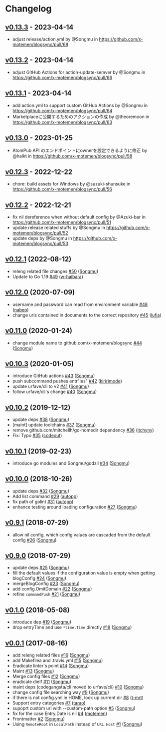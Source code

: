 # Changelog

## [v0.13.3](https://github.com/x-motemen/blogsync/compare/v0.13.2...v0.13.3) - 2023-04-14
- adjust release/action.yml by @Songmu in https://github.com/x-motemen/blogsync/pull/68

## [v0.13.2](https://github.com/x-motemen/blogsync/compare/v0.13.1...v0.13.2) - 2023-04-14
- adjust GitHub Actions for action-update-semver by @Songmu in https://github.com/x-motemen/blogsync/pull/66

## [v0.13.1](https://github.com/x-motemen/blogsync/compare/v0.13.0...v0.13.1) - 2023-04-14
- add action.yml to support custom GitHub Actions by @Songmu in https://github.com/x-motemen/blogsync/pull/64
- Marketplaceに公開するためのアクションの作成 by @theoremoon in https://github.com/x-motemen/blogsync/pull/63

## [v0.13.0](https://github.com/x-motemen/blogsync/compare/v0.12.3...v0.13.0) - 2023-01-25
- AtomPub API のエンドポイントにownerを設定できるように修正 by @halkt in https://github.com/x-motemen/blogsync/pull/58

## [v0.12.3](https://github.com/x-motemen/blogsync/compare/v0.12.2...v0.12.3) - 2022-12-22
- chore: build assets for Windows by @suzuki-shunsuke in https://github.com/x-motemen/blogsync/pull/56

## [v0.12.2](https://github.com/x-motemen/blogsync/compare/v0.12.1...v0.12.2) - 2022-12-21
- fix nil dereference when without default config by @Azuki-bar in https://github.com/x-motemen/blogsync/pull/51
- update release related stuffs by @Songmu in https://github.com/x-motemen/blogsync/pull/52
- update deps by @Songmu in https://github.com/x-motemen/blogsync/pull/53

## [v0.12.1](https://github.com/x-motemen/blogsync/compare/v0.12.0...v0.12.1) (2022-08-12)

* releng related file changes [#50](https://github.com/x-motemen/blogsync/pull/50) ([Songmu](https://github.com/Songmu))
* Update to Go 1.19 [#49](https://github.com/x-motemen/blogsync/pull/49) ([w-haibara](https://github.com/w-haibara))

## [v0.12.0](https://github.com/x-motemen/blogsync/compare/v0.11.0...v0.12.0) (2020-07-09)

* username and password can read from environment variable  [#48](https://github.com/x-motemen/blogsync/pull/48) ([nabeo](https://github.com/nabeo))
* change urls contained in documents to the correct repository [#45](https://github.com/x-motemen/blogsync/pull/45) ([lufia](https://github.com/lufia))

## [v0.11.0](https://github.com/x-motemen/blogsync/compare/v0.10.3...v0.11.0) (2020-01-24)

* change module name to github.com/x-motemen/blogsync [#44](https://github.com/x-motemen/blogsync/pull/44) ([Songmu](https://github.com/Songmu))

## [v0.10.3](https://github.com/x-motemen/blogsync/compare/v0.10.2...v0.10.3) (2020-01-05)

* introduce GitHub actions [#43](https://github.com/x-motemen/blogsync/pull/43) ([Songmu](https://github.com/Songmu))
* push subcommand pushes entr"ies" [#42](https://github.com/x-motemen/blogsync/pull/42) ([kiririmode](https://github.com/kiririmode))
* update urfave/cli to v2 [#41](https://github.com/x-motemen/blogsync/pull/41) ([Songmu](https://github.com/Songmu))
* follow urfave/cli's change [#40](https://github.com/x-motemen/blogsync/pull/40) ([Songmu](https://github.com/Songmu))

## [v0.10.2](https://github.com/x-motemen/blogsync/compare/v0.10.1...v0.10.2) (2019-12-12)

* update deps [#38](https://github.com/x-motemen/blogsync/pull/38) ([Songmu](https://github.com/Songmu))
* [maint] update toolchains [#37](https://github.com/x-motemen/blogsync/pull/37) ([Songmu](https://github.com/Songmu))
* remove github.com/mitchellh/go-homedir dependency [#36](https://github.com/x-motemen/blogsync/pull/36) ([itchyny](https://github.com/itchyny))
* Fix: Typo [#35](https://github.com/x-motemen/blogsync/pull/35) ([codeout](https://github.com/codeout))

## [v0.10.1](https://github.com/x-motemen/blogsync/compare/v0.10.0...v0.10.1) (2019-02-23)

* introduce go modules and Songmu/godzil [#34](https://github.com/x-motemen/blogsync/pull/34) ([Songmu](https://github.com/Songmu))

## [v0.10.0](https://github.com/x-motemen/blogsync/compare/v0.9.1...v0.10.0) (2018-10-26)

* update deps [#32](https://github.com/x-motemen/blogsync/pull/32) ([Songmu](https://github.com/Songmu))
* Add list command [#29](https://github.com/x-motemen/blogsync/pull/29) ([autopp](https://github.com/autopp))
* fix path of golint [#31](https://github.com/x-motemen/blogsync/pull/31) ([autopp](https://github.com/autopp))
* enhance testing around loading configuration [#27](https://github.com/x-motemen/blogsync/pull/27) ([Songmu](https://github.com/Songmu))

## [v0.9.1](https://github.com/x-motemen/blogsync/compare/v0.9.0...v0.9.1) (2018-07-29)

* allow nil config, which config values are cascaded from the default config [#26](https://github.com/x-motemen/blogsync/pull/26) ([Songmu](https://github.com/Songmu))

## [v0.9.0](https://github.com/x-motemen/blogsync/compare/v0.1.0...v0.9.0) (2018-07-29)

* update deps [#25](https://github.com/x-motemen/blogsync/pull/25) ([Songmu](https://github.com/Songmu))
* fill the default values if the configuration value is empty when getting blogConfig [#24](https://github.com/x-motemen/blogsync/pull/24) ([Songmu](https://github.com/Songmu))
* mergeBlogConfig [#23](https://github.com/x-motemen/blogsync/pull/23) ([Songmu](https://github.com/Songmu))
* add config.OmitDomain [#22](https://github.com/x-motemen/blogsync/pull/22) ([Songmu](https://github.com/Songmu))
* refine `commandPush` [#21](https://github.com/x-motemen/blogsync/pull/21) ([Songmu](https://github.com/Songmu))

## [v0.1.0](https://github.com/x-motemen/blogsync/compare/v0.0.1...v0.1.0) (2018-05-08)

* introduce dep [#19](https://github.com/x-motemen/blogsync/pull/19) ([Songmu](https://github.com/Songmu))
* drop entryTime and use `*time.Time` directly [#18](https://github.com/x-motemen/blogsync/pull/18) ([Songmu](https://github.com/Songmu))

## [v0.0.1](https://github.com/x-motemen/blogsync/compare/acc350d...v0.0.1) (2017-08-16)

* add releng related files [#16](https://github.com/x-motemen/blogsync/pull/16) ([Songmu](https://github.com/Songmu))
* add Makefilea and .travis.yml [#15](https://github.com/x-motemen/blogsync/pull/15) ([Songmu](https://github.com/Songmu))
* Eradicate linter's point [#14](https://github.com/x-motemen/blogsync/pull/14) ([Songmu](https://github.com/Songmu))
* Maint [#13](https://github.com/x-motemen/blogsync/pull/13) ([Songmu](https://github.com/Songmu))
* Merge config files [#12](https://github.com/x-motemen/blogsync/pull/12) ([Songmu](https://github.com/Songmu))
* eradicate dieIf [#11](https://github.com/x-motemen/blogsync/pull/11) ([Songmu](https://github.com/Songmu))
* maint deps (codegangsta/cli moved to urfave/cli) [#10](https://github.com/x-motemen/blogsync/pull/10) ([Songmu](https://github.com/Songmu))
* change config file searching way [#9](https://github.com/x-motemen/blogsync/pull/9) ([Songmu](https://github.com/Songmu))
* if there is not config.yml in HOME, look up current dir [#8](https://github.com/x-motemen/blogsync/pull/8) ([t-mrt](https://github.com/t-mrt))
* Support entry categories [#7](https://github.com/x-motemen/blogsync/pull/7) ([tarao](https://github.com/tarao))
* supoprt custom url with --custom-path option [#5](https://github.com/x-motemen/blogsync/pull/5) ([Songmu](https://github.com/Songmu))
* fix for the case Entry.Date is nil [#4](https://github.com/x-motemen/blogsync/pull/4) ([motemen](https://github.com/motemen))
* Frontmatter [#2](https://github.com/x-motemen/blogsync/pull/2) ([Songmu](https://github.com/Songmu))
* Using `RemoteRoot` in `LocalPath` instead of `URL.Host` [#1](https://github.com/x-motemen/blogsync/pull/1) ([Songmu](https://github.com/Songmu))

